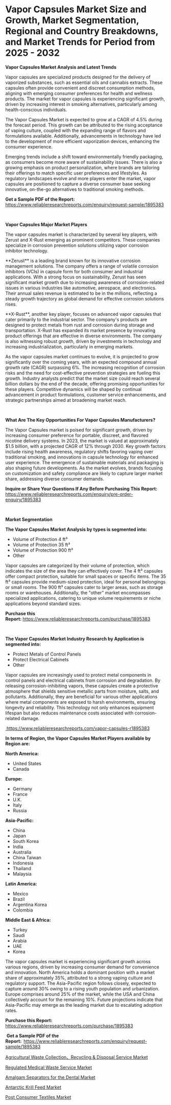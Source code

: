 <p><h1>Vapor Capsules Market Size and Growth, Market Segmentation, Regional and Country Breakdowns, and Market Trends for Period from 2025 -  2032</h1></p><p><strong>Vapor Capsules Market Analysis and Latest Trends</strong></p>
<p><p>Vapor capsules are specialized products designed for the delivery of vaporized substances, such as essential oils and cannabis extracts. These capsules often provide convenient and discreet consumption methods, aligning with emerging consumer preferences for health and wellness products. The market for vapor capsules is experiencing significant growth, driven by increasing interest in smoking alternatives, particularly among health-conscious individuals.</p><p>The Vapor Capsules Market is expected to grow at a CAGR of 4.5% during the forecast period. This growth can be attributed to the rising acceptance of vaping culture, coupled with the expanding range of flavors and formulations available. Additionally, advancements in technology have led to the development of more efficient vaporization devices, enhancing the consumer experience. </p><p>Emerging trends include a shift toward environmentally friendly packaging, as consumers become more aware of sustainability issues. There is also a growing emphasis on product personalization, where brands are tailoring their offerings to match specific user preferences and lifestyles. As regulatory landscapes evolve and more players enter the market, vapor capsules are positioned to capture a diverse consumer base seeking innovative, on-the-go alternatives to traditional smoking methods.</p></p>
<p><strong>Get a Sample PDF of the Report:&nbsp;</strong> <a href="https://www.reliableresearchreports.com/enquiry/request-sample/1895383?utm_campaign=13&utm_medium=2&utm_source=Github&utm_content=ia&utm_term=28032025&utm_id=vapor-capsules">https://www.reliableresearchreports.com/enquiry/request-sample/1895383</a></p>
<p>&nbsp;</p>
<p><strong>Vapor Capsules Major Market Players</strong></p>
<p><p>The vapor capsules market is characterized by several key players, with Zerust and X-Rust emerging as prominent competitors. These companies specialize in corrosion prevention solutions utilizing vapor corrosion inhibitor technology.</p><p>**Zerust** is a leading brand known for its innovative corrosion management solutions. The company offers a range of volatile corrosion inhibitors (VCIs) in capsule form for both consumer and industrial applications. With a strong focus on sustainability, Zerust has seen significant market growth due to increasing awareness of corrosion-related issues in various industries like automotive, aerospace, and electronics. Their annual sales revenue is estimated to be in the millions, reflecting a steady growth trajectory as global demand for effective corrosion solutions rises.</p><p>**X-Rust**, another key player, focuses on advanced vapor capsules that cater primarily to the industrial sector. The company's products are designed to protect metals from rust and corrosion during storage and transportation. X-Rust has expanded its market presence by innovating product offerings that are effective in diverse environments. The company is also witnessing robust growth, driven by investments in technology and increasing industrialization, particularly in emerging markets.</p><p>As the vapor capsules market continues to evolve, it is projected to grow significantly over the coming years, with an expected compound annual growth rate (CAGR) surpassing 6%. The increasing recognition of corrosion risks and the need for cost-effective prevention strategies are fueling this growth. Industry analysts predict that the market size could reach several billion dollars by the end of the decade, offering promising opportunities for these players. Competitive dynamics will be shaped by continual advancement in product formulations, customer service enhancements, and strategic partnerships aimed at broadening market reach.</p></p>
<p>&nbsp;</p>
<p><strong>What Are The Key Opportunities For Vapor Capsules Manufacturers?</strong></p>
<p><p>The Vapor Capsules market is poised for significant growth, driven by increasing consumer preference for portable, discreet, and flavored nicotine delivery systems. In 2023, the market is valued at approximately $1.5 billion, with a projected CAGR of 12% through 2030. Key growth factors include rising health awareness, regulatory shifts favoring vaping over traditional smoking, and innovations in capsule technology for enhanced user experience. The emergence of sustainable materials and packaging is also shaping future developments. As the market evolves, brands focusing on customization and safety compliance are likely to capture larger market share, addressing diverse consumer demands.</p></p>
<p><strong>Inquire or Share Your Questions If Any Before Purchasing This Report:</strong> <a href="https://www.reliableresearchreports.com/enquiry/pre-order-enquiry/1895383?utm_campaign=13&utm_medium=2&utm_source=Github&utm_content=ia&utm_term=28032025&utm_id=vapor-capsules">https://www.reliableresearchreports.com/enquiry/pre-order-enquiry/1895383</a></p>
<p>&nbsp;</p>
<p><strong>Market Segmentation</strong></p>
<p><strong>The Vapor Capsules Market Analysis by types is segmented into:</strong></p>
<p><ul><li>Volume of Protection 4 ft³</li><li>Volume of Protection 35 ft³</li><li>Volume of Protection 900 ft³</li><li>Other</li></ul></p>
<p><p>Vapor capsules are categorized by their volume of protection, which indicates the size of the area they can effectively cover. The 4 ft³ capsules offer compact protection, suitable for small spaces or specific items. The 35 ft³ capsules provide medium-sized protection, ideal for personal belongings or small rooms. The 900 ft³ capsules cater to larger areas, such as storage rooms or warehouses. Additionally, the "other" market encompasses specialized applications, catering to unique volume requirements or niche applications beyond standard sizes.</p></p>
<p><strong>Purchase this Report:&nbsp;</strong><a href="https://www.reliableresearchreports.com/purchase/1895383?utm_campaign=13&utm_medium=2&utm_source=Github&utm_content=ia&utm_term=28032025&utm_id=vapor-capsules">https://www.reliableresearchreports.com/purchase/1895383</a></p>
<p>&nbsp;</p>
<p><strong>The Vapor Capsules Market Industry Research by Application is segmented into:</strong></p>
<p><ul><li>Protect Metals of Control Panels</li><li>Protect Electrical Cabinets</li><li>Other</li></ul></p>
<p><p>Vapor capsules are increasingly used to protect metal components in control panels and electrical cabinets from corrosion and degradation. By releasing corrosion-inhibiting vapors, these capsules create a protective atmosphere that shields sensitive metallic parts from moisture, salts, and pollutants. Additionally, they are beneficial for various other applications where metal components are exposed to harsh environments, ensuring longevity and reliability. This technology not only enhances equipment lifespan but also reduces maintenance costs associated with corrosion-related damage.</p></p>
<p><a href="https://www.reliableresearchreports.com/vapor-capsules-r1895383?utm_campaign=13&utm_medium=2&utm_source=Github&utm_content=ia&utm_term=28032025&utm_id=vapor-capsules">&nbsp;https://www.reliableresearchreports.com/vapor-capsules-r1895383</a></p>
<p><strong>In terms of Region, the Vapor Capsules Market Players available by Region are:</strong></p>
<p>
    <p> <strong> North America: </strong>
        <ul>
            <li>United States</li>
            <li>Canada</li>
        </ul>
        </p> 
    <p> <strong> Europe: </strong>
        <ul>
            <li>Germany</li>
            <li>France</li>
            <li>U.K.</li>
            <li>Italy</li>
            <li>Russia</li>
        </ul>
        </p> 
    <p> <strong> Asia-Pacific: </strong>
        <ul>
            <li>China</li>
            <li>Japan</li>
            <li>South Korea</li>
            <li>India</li>
            <li>Australia</li>
            <li>China Taiwan</li>
            <li>Indonesia</li>
            <li>Thailand</li>
            <li>Malaysia</li>
        </ul>
        </p> 
    <p> <strong> Latin America: </strong>
        <ul>
            <li>Mexico</li>
            <li>Brazil</li>
            <li>Argentina Korea</li>
            <li>Colombia</li>
        </ul>
        </p> 
    <p> <strong> Middle East & Africa: </strong>
        <ul>
            <li>Turkey</li>
            <li>Saudi</li>
            <li>Arabia</li>
            <li>UAE</li>
            <li>Korea</li>
        </ul>
    </p>
    </p>
<p><p>The vapor capsules market is experiencing significant growth across various regions, driven by increasing consumer demand for convenience and innovation. North America holds a dominant position with a market share of approximately 35%, attributed to a strong vaping culture and regulatory support. The Asia-Pacific region follows closely, expected to capture around 30% owing to a rising youth population and urbanization. Europe comprises around 25% of the market, while the USA and China collectively account for the remaining 10%. Future projections indicate that Asia-Pacific may emerge as the leading market due to escalating adoption rates.</p></p>
<p><strong>Purchase this Report: </strong><a href="https://www.reliableresearchreports.com/purchase/1895383?utm_campaign=13&utm_medium=2&utm_source=Github&utm_content=ia&utm_term=28032025&utm_id=vapor-capsules">https://www.reliableresearchreports.com/purchase/1895383</a></p>
<p>&nbsp;<strong>Get a Sample PDF of the Report:&nbsp;&nbsp;</strong><a href="https://www.reliableresearchreports.com/enquiry/request-sample/1895383?utm_campaign=13&utm_medium=2&utm_source=Github&utm_content=ia&utm_term=28032025&utm_id=vapor-capsules">https://www.reliableresearchreports.com/enquiry/request-sample/1895383</a></p>
<p><strong></strong></p>
<p><p><a href="https://github.com/welidaeisya/Market-Research-Report-List-1/blob/main/agricultural-waste-collectionrecycling-disposal-service-market.md?utm_campaign=13&utm_medium=2&utm_source=Github&utm_content=ia&utm_term=28032025&utm_id=vapor-capsules">Agricultural Waste Collection、Recycling & Disposal Service Market</a></p><p><a href="https://github.com/anesimazikpd/Market-Research-Report-List-1/blob/main/regulated-medical-waste-service-market.md?utm_campaign=13&utm_medium=2&utm_source=Github&utm_content=ia&utm_term=28032025&utm_id=vapor-capsules">Regulated Medical Waste Service Market</a></p><p><a href="https://github.com/donsonjupa/Market-Research-Report-List-1/blob/main/amalgam-separators-for-the-dental-market.md?utm_campaign=13&utm_medium=2&utm_source=Github&utm_content=ia&utm_term=28032025&utm_id=vapor-capsules">Amalgam Separators for the Dental Market</a></p><p><a href="https://github.com/zhininzacher/Market-Research-Report-List-1/blob/main/antarctic-krill-feed-market.md?utm_campaign=13&utm_medium=2&utm_source=Github&utm_content=ia&utm_term=28032025&utm_id=vapor-capsules">Antarctic Krill Feed Market</a></p><p><a href="https://github.com/tafuaraasswn/Market-Research-Report-List-1/blob/main/post-consumer-textiles-market.md?utm_campaign=13&utm_medium=2&utm_source=Github&utm_content=ia&utm_term=28032025&utm_id=vapor-capsules">Post Consumer Textiles Market</a></p></p>
